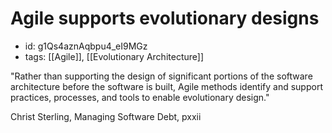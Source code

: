 # Agile supports evolutionary designs
* id: g1Qs4aznAqbpu4_eI9MGz
* tags: [[Agile]], [[Evolutionary Architecture]]

"Rather than supporting the design of significant portions of the software architecture before the software is built, Agile methods identify and support practices, processes, and tools to enable evolutionary design."

Christ Sterling, Managing Software Debt, pxxii